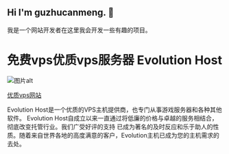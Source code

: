 ## Hi I'm guzhucanmeng. 👋

我是一个网站开发者在这里我会开发一些有趣的项目。

<!--
**guzhucanmeng/guzhucanmeng** is a ✨ _special_ ✨ repository because its `README.md` (this file) appears on your GitHub profile.

Here are some ideas to get you started:

- 🔭 I’m currently working on ...
- 🌱 I’m currently learning ...
- 👯 I’m looking to collaborate on ...
- 🤔 I’m looking for help with ...
- 💬 Ask me about ...
- 📫 How to reach me: ...
- 😄 Pronouns: ...
- ⚡ Fun fact: ...
-->


# 免费vps优质vps服务器 Evolution Host

![图片alt](https://guzhucanmeng.github.io/qixi/vps.jpg "vps")

[优质vps网站](https://evolution-host.com/free-vps.php)

Evolution Host是一个优质的VPS主机提供商，也专门从事游戏服务器和各种其他软件。
Evolution Host自成立以来一直通过将低廉的价格与卓越的服务相结合，彻底改变托管行业。我们广受好评的支持
已成为著名的及时反应和乐于助人的性质。随着来自世界各地的高度满意的客户，Evolution主机已成为您的主机需求的去处。
